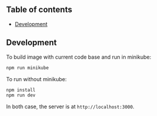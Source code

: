 ## Table of contents

- [Development](#development)

## Development

To build image with current code base and run in minikube:
```bash
npm run minikube
```

To run without minikube:
```bash
npm install
npm run dev
```

In both case, the server is at `http://localhost:3000`.
